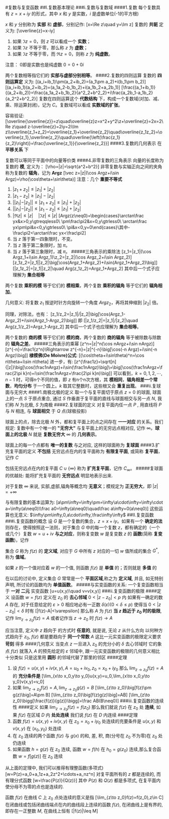#复数与复变函数
##I.复数基本理论
###i.复数与复数域
####1.复数
每个复数具有 $z=x+iy$ 的形式，其中 $x$ 和 $y$ 是实数，$i$ 是虚数单位(-1的平方根)

$x$ 和 $y$ 分别称为 **实部** 和 **虚部**，分别记作:
\[x=\Re z\quad y=\Im z\]
复数的 **共轭** 定义为:
\[\overline{z}=x-iy\]
1. 如果 $\Im z=0$，则 $z$ 可以看成一个 **实数**；
1. 如果 $\Im z$ 不等于零，那么称 $z$ 为 **虚数**；
1. 如果 $\Im z$ 不等于零，而 $\Re z=0$，则称 $z$ 为 **纯虚数**。

注意：
0即是实数也是纯虚数 $0=0+0i$

两个复数相等指它们的 **实部与虚部分别相等**。
####2.复数的四则运算
复数的 **四则运算定** 义为:
\[(a_i+ib_1)\pm(a_2+ib_2)=(a_1\pm a_2)+i(b_1\pm b_2)\]
\[(a_i+ib_1)(a_2+ib_2)=(a_1a_2-b_1b_2)+i(a_1b_2+a_2b_1)\]
\[\frac{(a_1+ib_1)}{(a_2+ib_2)}=\frac{a_1a_2+b_1b_2}{a^2_2+b^2_2}+i\frac{a_2b_1-a_1b_2}{a_2^2+b^2_2}\]
复数在四则运算这个 **代数结构** 下，构成一个复数域(对加、减、乘、除运算封闭)，记为 $C$。复数域可以看成 **实数域的扩张**。

容易验证:
\[\overline{\overline{z}}=z\quad\overline{z}z=x^2+y^2\\z+\overline{z}=2x=2\Re z\quad z-\overline{z}=2iy=2i\Im z\\\overline{z_1+z_2}=\overline{z_1}+\overline{z_2}\quad\overline{z_1z_2}=\overline{z_1}\,\overline{z_2}\quad\overline{\left(\frac{z_1}{z_2}\right)}=\frac{\overline{z_1}}{\overline{z_2}}\]
####3.复数的几何表示
在 **平移关系** 下

复数可以等同于平面中的向量等价类
####4.非零复数的三角表示
向量的长度称为复数的 **模**, 定义为：
\[\rho=|z|=\sqrt{a^2+b^2}\]
非零复数与实轴正向之间的夹角称为复数的 **辐角**，记为 **Argz**
\[\vec z=|z|(\cos Argz+i\sin Argz)=\rho(\cos\theta+\sin\theta)\]
注意：几个 **重要不等式**
1. $|z_1+z_2|\leq|z_1|+|z_2|$
1. $|z_1-z_2|\geq|z_1|-|z_2|$
1. $||z_1|-|z_2||\leq|z_1+z_2|\leq|z_1|+|z_2|$
1. $||z_1|-|z_2||\leq|z_1-z_2|\leq|z_1|+|z_2|$
1. $|\Re z|\leq|z|\quad|\Im z|\leq|z|$
\[Argz(z\neq0)=\begin{cases}\arctan\frac yx&x>0,y\gtreqqless0\\
\pm\frac\pi2&x=0,y\gtrless0\\
\arctan\frac yx\pm\pi&x<0,y\gtrless0\\
\pi&x<0,y=0\end{cases}\\其中-\frac\pi2<\arctan\frac yx<\frac\pi2\]
1. 当 $z$ 落于第一四象限时，不变。
1. 当 $z$ 落于第二象限时，加 $\pi$。
1. 当 $z$ 落于第三象限时，减 $\pi$。
#####三角表示的乘除法
\[z_1=|z_1|(\cos Argz_1+i\sin Argz_1)\\z_2=|z_2|(\cos Argz_2+i\sin Argz_2)\]
\[z_1z_2=|z_1||z_2|\big[\cos(Argz_1+Argz_2)+i\sin(Argz_1+Argz_2)\big]\]
\[|z_1z_2|=|z_1||z_2|\quad Arg(z_1z_2)=Argz_1+Argz_2\]
其中后一个式子应理解为 **集合相等**

两个复数 **乘积的模** 等于它们的 **模相乘**，两个复数 **乘积的辐角** 等于它们的 **辐角相加**。

几何意义: 将复数 $z_1$ 按逆时针方向旋转一个角度 $Argz_2$，再将其伸缩到 $|z_2|$ 倍。

同理，对除法，也有：
\[z_1/z_2=|z_1|/|z_2|\big[\cos(Argz_1-Argz_2)+i\sin(Argz_1-Argz_2)\big]\]
即
\[|z_1/z_2|=|z_1|/|z_2|\quad Arg(z_1/z_2)=Argz_1-Argz_2\]
其中后一个式子也应理解为 **集合相等**。

两个复数的 **商的模** 等于它们的 **模的商**，两个复数的 **商的辐角** 等于被除数与除数的 **辐角之差**。
#####三角表示的乘幂
\[z^n=|z|^n(\cos nArgz+i\sin nArgz)\]
\[z^{-n}=\frac1{z^n}\Rightarrow z^{-n}=|z|^{-n}\big[\cos(-n Argz)+i\sin(-n Argz)\big]\]
**棣模佛(De Moivre)公式**:
\[(\cos\theta+i\sin\theta)^n=\cos n\theta+i\sin n\theta\]
进一步，有:
\[z^{\frac1z}=\sqrt[n]{|z|}\big[\cos(\frac1nArgz)+i\sin(\frac1nArgz)\big]\\=\big[\cos(\frac1nArgz+\frac{2\pi k}n)+i\sin(\frac1nArgz+\frac{2\pi k}n)\big]\]
可以看到，$k=0,1,2,\cdots,n-1$ 时，可得n个不同的值，即 $z$ 有n个n次方根，其 **模相同**，**辐角相差一个常数**，**均匀分布** 于一个圆上。$k$ 取其它整数时，这些根又会 **重复出现**。
###ii.复球面与无穷大
####1.南极北极的定义
取一个与复平面切于原点 $z=0$ 的球面, 球面上的一点 $S$ 于原点重合, 通过 $S$ 作垂直于复平面的直线与球面相交与另一点 $N$, 我们称 $N$ 为北极, $S$ 为南极
####2.复球面的定义
对复平面内任一点 $P$ , 用直线将 $P$ 与 $N$ 相连, 与 **球面相交** 于 $Q$ 点(球极投影)

球面上的点，除去北极 $N$ 外，都和复平面上的点之间存在 **一一对应** 的关系。我们规定: 复数中有一个唯一的 **"无穷大"** 与复平面上的无穷远点相对应, 记作 $\infty$。**球面上的北极** $N$ 就是 **复数无穷大** $\infty$ 的 **几何表示**。

球面上的每一个点都有 **唯一的复数** 与之对应, 这样的球面称为 **复球面**
####3.扩充复平面的定义
**不包括** 无穷远点在内的复平面称为 **有限复平面**, 或简称 **复平面**，记作 $C$

包括无穷远点在内的复平面 $C\cup\{\infty\}$ 称为 **扩充复平面**，记作 $C_\infty$。
#####复球面的优越处:
能将扩充复平面的 **无穷远点** 明显地表示出来.

对于复数 $\infty$ 来说, 实部,虚部,辐角等概念均 **无意义**；模规定为 **正无穷大**，即 $|z|=+\infty$

与有限复数的基本运算为:
\[a\pm\infty=\infty\pm=\infty\\a\cdot\infty=\infty\cdot a=\infty(a\neq0)\\\frac a0=\infty(a\neq0)\quad\frac a\infty=0(a\neq0)\]
这些运算也无意义: $\infty\pm\infty,0,a\cdot\infty,\frac\infty\infty$
##II.复变函数
###i.复变函数的概念
设 $G$ 是一个复数的集合，$z=x+iy$。如果有一个 **确定的法** 则存在，使得按照这一法则，对于集合 $G$ 中的每一个复数 $z$，都有确定的（一个或几个）复数 $w=u+iv$ **与之对应**，则称复变数 $w$ 是复变数 $z$ 的 **函数**(简称 **复变函数**)，记作

集合 $G$ 称为 $f(z)$ 的 **定义域**, 对应于 $G$ 中所有 $z$ 对应的一切 $w$ 值所成的集合 $G^{* }$, 称为 **值域**。

如果 $z$ 的一个值对应着 $w$ 的一个值, 则函数 $f(z)$ 是 **单值** 的；否则就是 **多值** 的

在以后的讨论中, 定义集合 $G$ 常常是一个 **平面区域**,称之为 **定义域**, 并且, 如无特别声明, 所讨论的函数均为 **单值函数**。
#####与实变函数的关系:
一个复变函数相当于 **一对** **二元** 实变函数
\[u=u(x,y)\quad v=v(x,y)\]
###ii.复变函数的极限
####定义
设函数 $w=f(z)$ 定义在 $z_0$ 的 **去心邻域** $0<|z-z_0|<p$ 内 如果有一确定的数 $A$ 存在, 对于任意给定的 $\varepsilon>0$ 相应地必有一正数 $\delta(\varepsilon)(0<\delta\leq p)$ 使得当 $0<|z-z_0|<\delta$ 时有
\[|f(z)-A|<\varepsilon\]
那么称 $A$ 为 $f(z)$ **当 $z$ 趋近于 $z_0$ 时的极限**, 记作 $\displaystyle\lim_{z\to z_0}f(z)=A$ 或者记作当 $z\to z_0$ 时 $f(z)\to A$

应当注意, 定义中 $z$ 趋向于 的方式时 **任意的**, 就是说, 无论 $z$ 从什么方向 以何种方式趋向于 $z_0$, $f(z)$ 都是要趋向于 **同一个常数** $A$ 这比一元实变函数的极限定义要求 **苛刻** 得多
####几何意义
当变点 $z$ 一旦进入 $z_0$ 的充分小的 $\delta$ 去心邻域时 它的象点 $f(z)$ 就落入 $A$ 的预先给定的 $\varepsilon$ 邻域中, 跟一元实变函数的极限的几何意义相比十分类似 只是这里用 **圆形** 的邻域代替了那里的邻区
####定理
1. 设 $f(z)=u(x,y)+iv(x,y),\,A=u_0+iv_0,\,z_0=x_0+iy_0$ 那么 $\displaystyle\lim_{z\to z_0}f(z)=A$ 的 **充分条件是**
\[\lim_{x\to x_0,y\to y_0}u(x,y)=u_0,\lim_{x\to x_0,y\to y_0}v(x,y)=v_0\]
2. 如果 $\displaystyle\lim_{z\to z_0}f(z)=A,\lim_{z\to z_0}g(z)=B$
\[\lim_{z\to z_0}\big[f(z)\pm g(z)\big]=A\pm B\]
\[\lim_{z\to z_0}\big[f(z)g(z)\big]=AB\]
\[\lim_{z\to z_0}\bigg[\frac{f(z)}{g(z)}\bigg]=\frac AB(B\neq0)\]
###iii.复变函数的连续性
####定义
如果 $\displaystyle\lim_{z\to z_0}f(z)=f(z_0)$ 那么我们就说 $f(z)$ 在 $z_0$ 处 **连续**, 如果 $f(z)$ 在区域 $D$ 内 **处处连续** 我们说 $f(z)$ 在 $D$ 内连续
####定理
1. 函数 $f(z)=u(x,y)+iv(x,y)$ 在 $z_0=x_0+iy_0$ 处连续的充要条件是 $u(x,y)$ 和 $v(x,y)$ 在 $(x_0,y_0)$ 处连续
1. 在 $z_0$ 连续的两个函数 $f(z)$ 与 $g(x)$ 的和, 差, 积, 商(分号在 $z_0$ 不为零)在 $z_0$ 处仍连续
1. 如果函数 $h=g(z)$ 在 $z_0$ 连续, 函数 $w=f(h)$ 在 $h_0=g(z_0)$ 连续,那么复合函数 $w=f[g(z)]$ 在 $z_0$ 连续

从上面的定理中, 我们可以推得有理整函数(多项式)
\[w=P(z)=a_0+a_1z+a_2z^2+\cdots+a_nz^n\]
对复平面所有的 $z$ 都是连续的, 而有理分式函数
\[w=\frac{P(z)}{Q(z)}\]
其中 $P(z)$ 和 $Q(z)$ 都是多项式, 在复平面内使分母不为零的点也是连续的.

函数 $f(z)$ 在曲线 $C$ 上 $z_0$ 点处连续的意义是指
\[\lim_{z\to z_0}f(z)=f(z_0),z\in C\]
在闭曲线或包括闭曲线端点在内的曲线段上连续的函数 $f(z)$, 在闭曲线上是有界的, 即存在一正整数 $M$, 在曲线上恒有
\[|f(z)|\leq M\]
